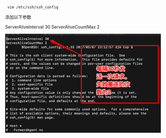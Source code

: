 ```she
 vim /etc/ssh/ssh_config

```

添加以下参数

 ServerAliveInterval 30
 ServerAliveCountMax 2

![](https://raw.githubusercontent.com/matrixZCL/personal-notes/master/img/image-20200418160534469.png)



